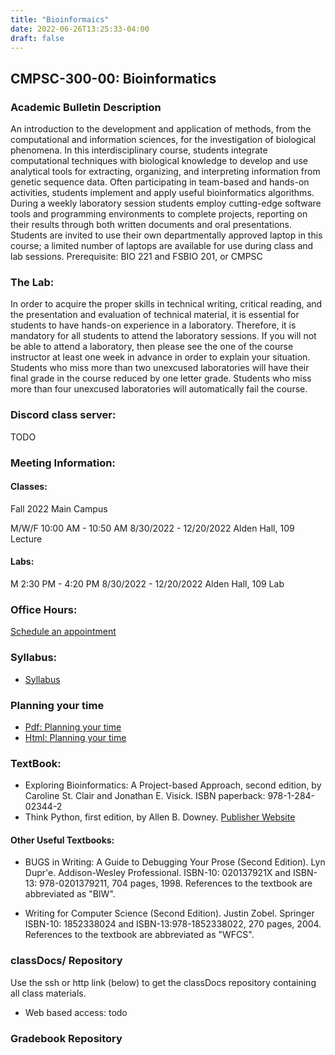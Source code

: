 ```yaml
---
title: "Bioinformaics"
date: 2022-06-26T13:25:33-04:00
draft: false
---
```

## CMPSC-300-00: Bioinformatics
### Academic Bulletin Description
An introduction to the development and application of methods, from the computational and information sciences, for the investigation of biological phenomena. In this interdisciplinary course, students integrate computational techniques with biological knowledge to develop and use analytical tools for extracting, organizing, and interpreting information from genetic sequence data. Often participating in team-based and hands-on activities, students implement and apply useful bioinformatics algorithms. During a weekly laboratory session students employ cutting-edge software tools and programming environments to complete projects, reporting on their results through both written documents and oral presentations. Students are invited to use their own departmentally approved laptop in this course; a limited number of laptops are available for use during class and lab sessions. Prerequisite: BIO 221 and FSBIO 201, or CMPSC

### The Lab:
In order to acquire the proper skills in technical writing, critical reading, and the presentation and evaluation of technical material, it is essential for students to have hands-on experience in a laboratory. Therefore, it is mandatory for all students to attend the laboratory sessions. If you will not be able to attend a laboratory, then please see the one of the course instructor at least one week in advance in order to explain your situation. Students who miss more than two unexcused laboratories will have their final grade in the course reduced by one letter grade. Students who miss more than four unexcused laboratories will automatically fail the course.

### Discord class server:
TODO

### Meeting Information:
#### Classes:
Fall 2022
Main Campus

M/W/F 10:00 AM - 10:50 AM
8/30/2022 - 12/20/2022
Alden Hall, 109 Lecture

#### Labs:

M 2:30 PM - 4:20 PM
8/30/2022 - 12/20/2022
Alden Hall, 109 Lab

### Office Hours:
[Schedule an appointment](/about/)

### Syllabus:
+ [Syllabus](/images/dataanalytics/obc_syllabus_301f2021.pdf)

### Planning your time
+ [Pdf: Planning your time](/images/bioinformatics/planningYourTime_cs300.pdf)
+ [Html: Planning your time](/images/bioinformatics/planningYourTime_cs300.html)


### TextBook:
+ Exploring Bioinformatics: A Project-based Approach, second edition, by Caroline St. Clair and Jonathan E. Visick. ISBN paperback: 978-1-284-02344-2
+ Think Python, first edition, by Allen B. Downey.
[Publisher Website](https://greenteapress.com/wp/)
#### Other Useful Textbooks:
+ BUGS in Writing: A Guide to Debugging Your Prose (Second Edition). Lyn Dupr\'e. Addison-Wesley Professional. ISBN-10: 020137921X and ISBN-13: 978-0201379211, 704 pages, 1998. References to the textbook are abbreviated as "BIW".

+ Writing for Computer Science (Second Edition). Justin Zobel. Springer ISBN-10: 1852338024 and ISBN-13:978-1852338022, 270 pages, 2004. References to the textbook are abbreviated as "WFCS".

### classDocs/ Repository
Use the ssh or http link (below) to get the classDocs repository containing all class materials.

+ Web based access: todo

### Gradebook Repository
